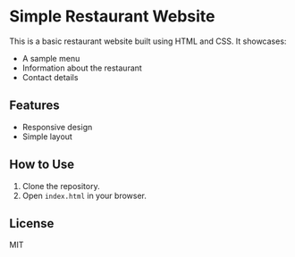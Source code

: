 # Simple Restaurant Website

This is a basic restaurant website built using HTML and CSS. It showcases:
- A sample menu
- Information about the restaurant
- Contact details

## Features
- Responsive design
- Simple layout

## How to Use
1. Clone the repository.
2. Open `index.html` in your browser.

## License
MIT
